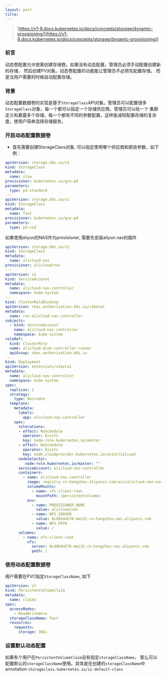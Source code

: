```yaml
---
layout: post
title:
---
```

> [https://v1-8.docs.kubernetes.io/docs/concepts/storage/dynamic-provisioning/](https://v1-8.docs.kubernetes.io/docs/concepts/storage/dynamic-provisioning/)

### 前言
动态卷配置允许按需创建存储卷。如果没有动态配置，管理员必须手动配置创建新的存储， 然后创建PV对象。动态卷配置的功能能让管理员不必预先配置存储。
而是当用户需要的时候自动配置存储。

### 背景
动态配置数据卷的实现是基于`StorageClass`API对象。管理员可以配置很多`StorageClass`对象，每一个都可以指定一个存储供应商。管理员可以给一个
集群定义和暴露多个存储，每一个都有不同的参数配置。这样能减轻配置存储的复杂度，使用户简单选择存储服务。

### 开启动态配置数据卷
- 首先需要创建StorageClass对象, 可以指定使用哪个供应商和那些参数，如下例：
```yaml
apiVersion: storage.k8s.io/v1
kind: StorageClass
metadata:
  name: slow
provisioner: kubernetes.io/gce-pd
parameters:
  type: pd-standard
---
apiVersion: storage.k8s.io/v1
kind: StorageClass
metadata:
  name: fast
provisioner: kubernetes.io/gce-pd
parameters:
  type: pd-ssd
```
如果使用aliyun的NAS作为provisioner, 需要先安装aliyun nas的插件
```yaml
apiVersion: storage.k8s.io/v1
kind: StorageClass
metadata:
  name: alicloud-nas
provisioner: alicloud/nas
---
apiVersion: v1
kind: ServiceAccount
metadata:
  name: alicloud-nas-controller
  namespace: kube-system
---
kind: ClusterRoleBinding
apiVersion: rbac.authorization.k8s.io/v1beta1
metadata:
  name: run-alicloud-nas-controller
subjects:
  - kind: ServiceAccount
    name: alicloud-nas-controller
    namespace: kube-system
roleRef:
  kind: ClusterRole
  name: alicloud-disk-controller-runner
  apiGroup: rbac.authorization.k8s.io
---
kind: Deployment
apiVersion: extensions/v1beta1
metadata:
  name: alicloud-nas-controller
  namespace: kube-system
spec:
  replicas: 1
  strategy:
    type: Recreate
  template:
    metadata:
      labels:
        app: alicloud-nas-controller
    spec:
      tolerations:
      - effect: NoSchedule
        operator: Exists
        key: node-role.kubernetes.io/master
      - effect: NoSchedule
        operator: Exists
        key: node.cloudprovider.kubernetes.io/uninitialized
      nodeSelector:
         node-role.kubernetes.io/master: ""
      serviceAccount: alicloud-nas-controller
      containers:
        - name: alicloud-nas-controller
          image: registry.cn-hangzhou.aliyuncs.com/acs/alicloud-nas-controller:v1.8.4
          volumeMounts:
            - name: nfs-client-root
              mountPath: /persistentvolumes
          env:
            - name: PROVISIONER_NAME
              value: alicloud/nas
            - name: NFS_SERVER
              value: 0cd8b4a576-mmi32.cn-hangzhou.nas.aliyuncs.com
            - name: NFS_PATH
              value: /
      volumes:
        - name: nfs-client-root
          nfs:
            server: 0cd8b4a576-mmi32.cn-hangzhou.nas.aliyuncs.com
            path: /
```

### 使用动态配置数据卷
用户需要在PVC指定`StorageClassName`, 如下
```yaml
apiVersion: v1
kind: PersistentVolumeClaim
metadata:
  name: claim1
spec:
  accessModes:
    - ReadWriteOnce
  storageClassName: fast
  resources:
    requests:
      storage: 30Gi
```

### 设置默认动态配置
如果有个用户在`PersistentVolumeClaim`没有指定`storageClassName`， 那么可以配置默认的`storageClassName`使用。具体是在创建的`storageClassName`中annotation
`storageclass.kubernetes.io/is-default-class`



